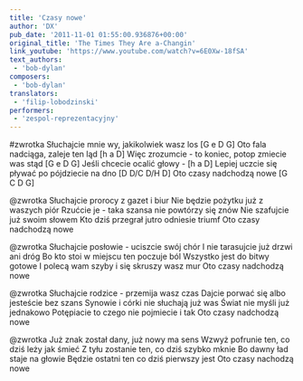 ```yaml
---
title: 'Czasy nowe'
author: 'DX'
pub_date: '2011-11-01 01:55:00.936876+00:00'
original_title: 'The Times They Are a-Changin'
link_youtube: 'https://www.youtube.com/watch?v=6E0Xw-18fSA'
text_authors:
 - 'bob-dylan'
composers:
 - 'bob-dylan'
translators:
 - 'filip-lobodzinski'
performers:
 - 'zespol-reprezentacyjny'
---
```


#zwrotka
Słuchajcie mnie wy, jakikolwiek wasz los [G e D G]
Oto fala nadciąga, zaleje ten ląd [h a D]
Więc zrozumcie - to koniec, potop zmiecie was stąd [G e D G]
Jeśli chcecie ocalić głowy - [h a D]
Lepiej uczcie się pływać po pójdziecie na dno [D D/C D/H D]
Oto czasy nadchodzą nowe [G C D G]

@zwrotka
Słuchajcie prorocy z gazet i biur
Nie będzie pożytku już z waszych piór
Rzućcie je - taka szansa nie powtórzy się znów
Nie szafujcie już swoim słowem
Kto dziś przegrał jutro odniesie triumf
Oto czasy nadchodzą nowe

@zwrotka
Słuchajcie posłowie - uciszcie swój chór
I nie tarasujcie już drzwi ani dróg
Bo kto stoi w miejscu ten poczuje ból
Wszystko jest do bitwy gotowe
I polecą wam szyby i się skruszy wasz mur
Oto czasy nadchodzą nowe

@zwrotka
Słuchajcie rodzice - przemija wasz czas
Dajcie porwać się albo jesteście bez szans
Synowie i córki nie słuchają już was
Świat nie myśli już jednakowo
Potępiacie to czego nie pojmiecie i tak
Oto czasy nadchodzą nowe

@zwrotka
Już znak został dany, już nowy ma sens
Wzwyż pofrunie ten, co dziś leży jak śmieć
Z tyłu zostanie ten, co dziś szybko mknie
Bo dawny ład staje na głowie
Będzie ostatni ten co dziś pierwszy jest
Oto czasy nachodzą nowe
